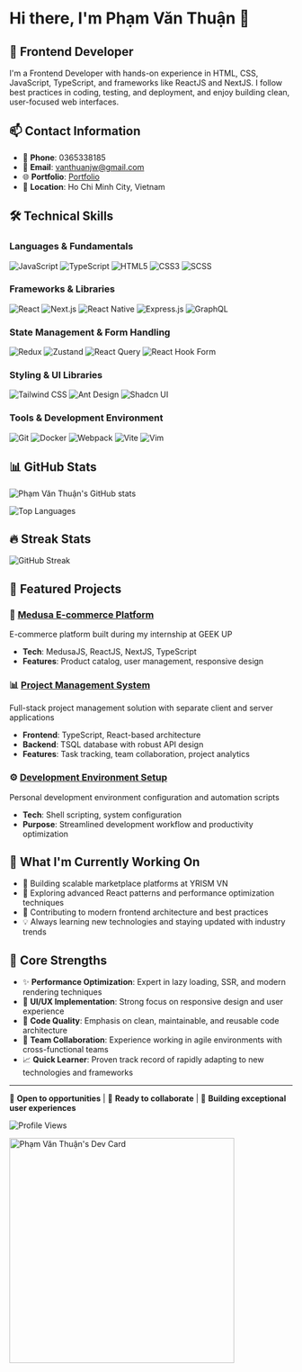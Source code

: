 # Hi there, I'm Phạm Văn Thuận 👋

## 🚀 Frontend Developer

I'm a Frontend Developer with hands-on experience in HTML, CSS, JavaScript, TypeScript, and frameworks like ReactJS and NextJS. I follow best practices in coding, testing, and deployment, and enjoy building clean, user-focused web interfaces.

## 📫 Contact Information

- 📱 **Phone**: 0365338185
- 📧 **Email**: vanthuanjw@gmail.com
- 🌐 **Portfolio**: [Portfolio](#)
- 📍 **Location**: Ho Chi Minh City, Vietnam

## 🛠️ Technical Skills

### Languages & Fundamentals
![JavaScript](https://img.shields.io/badge/-JavaScript-F7DF1E?style=flat-square&logo=javascript&logoColor=black)
![TypeScript](https://img.shields.io/badge/-TypeScript-3178C6?style=flat-square&logo=typescript&logoColor=white)
![HTML5](https://img.shields.io/badge/-HTML5-E34F26?style=flat-square&logo=html5&logoColor=white)
![CSS3](https://img.shields.io/badge/-CSS3-1572B6?style=flat-square&logo=css3&logoColor=white)
![SCSS](https://img.shields.io/badge/-SCSS-CC6699?style=flat-square&logo=sass&logoColor=white)

### Frameworks & Libraries
![React](https://img.shields.io/badge/-React-61DAFB?style=flat-square&logo=react&logoColor=black)
![Next.js](https://img.shields.io/badge/-Next.js-000000?style=flat-square&logo=next.js&logoColor=white)
![React Native](https://img.shields.io/badge/-React%20Native-61DAFB?style=flat-square&logo=react&logoColor=black)
![Express.js](https://img.shields.io/badge/-Express.js-000000?style=flat-square&logo=express&logoColor=white)
![GraphQL](https://img.shields.io/badge/-GraphQL-E10098?style=flat-square&logo=graphql&logoColor=white)

### State Management & Form Handling
![Redux](https://img.shields.io/badge/-Redux-764ABC?style=flat-square&logo=redux&logoColor=white)
![Zustand](https://img.shields.io/badge/-Zustand-FF6B6B?style=flat-square&logo=zustand&logoColor=white)
![React Query](https://img.shields.io/badge/-React%20Query-FF4154?style=flat-square&logo=react-query&logoColor=white)
![React Hook Form](https://img.shields.io/badge/-React%20Hook%20Form-EC5990?style=flat-square&logo=reacthookform&logoColor=white)

### Styling & UI Libraries
![Tailwind CSS](https://img.shields.io/badge/-Tailwind%20CSS-38B2AC?style=flat-square&logo=tailwind-css&logoColor=white)
![Ant Design](https://img.shields.io/badge/-Ant%20Design-0170FE?style=flat-square&logo=ant-design&logoColor=white)
![Shadcn UI](https://img.shields.io/badge/-Shadcn%20UI-000000?style=flat-square&logo=shadcnui&logoColor=white)

### Tools & Development Environment
![Git](https://img.shields.io/badge/-Git-F05032?style=flat-square&logo=git&logoColor=white)
![Docker](https://img.shields.io/badge/-Docker-2496ED?style=flat-square&logo=docker&logoColor=white)
![Webpack](https://img.shields.io/badge/-Webpack-8DD6F9?style=flat-square&logo=webpack&logoColor=black)
![Vite](https://img.shields.io/badge/-Vite-646CFF?style=flat-square&logo=vite&logoColor=white)
![Vim](https://img.shields.io/badge/-Vim-019733?style=flat-square&logo=vim&logoColor=white)

## 📊 GitHub Stats

![Phạm Văn Thuận's GitHub stats](https://github-readme-stats.vercel.app/api?username=ginn1111&show_icons=true&theme=radical)

![Top Languages](https://github-readme-stats.vercel.app/api/top-langs/?username=ginn1111&layout=compact&theme=radical)

## 🔥 Streak Stats

![GitHub Streak](https://github-readme-streak-stats.herokuapp.com/?user=ginn1111&theme=radical)

## 📌 Featured Projects

### 🛒 [Medusa E-commerce Platform](https://github.com/ginn1111/medusa-storefront)
E-commerce platform built during my internship at GEEK UP
- **Tech**: MedusaJS, ReactJS, NextJS, TypeScript
- **Features**: Product catalog, user management, responsive design

### 📊 [Project Management System](https://github.com/ginn1111/project-management-client)
Full-stack project management solution with separate client and server applications
- **Frontend**: TypeScript, React-based architecture
- **Backend**: TSQL database with robust API design
- **Features**: Task tracking, team collaboration, project analytics

### ⚙️ [Development Environment Setup](https://github.com/ginn1111/d0t_file)
Personal development environment configuration and automation scripts
- **Tech**: Shell scripting, system configuration
- **Purpose**: Streamlined development workflow and productivity optimization

## 🌱 What I'm Currently Working On

- 🔭 Building scalable marketplace platforms at YRISM VN
- 🌟 Exploring advanced React patterns and performance optimization techniques
- 🚀 Contributing to modern frontend architecture and best practices
- 💡 Always learning new technologies and staying updated with industry trends

## 💪 Core Strengths

- ✨ **Performance Optimization**: Expert in lazy loading, SSR, and modern rendering techniques
- 🎨 **UI/UX Implementation**: Strong focus on responsive design and user experience
- 🔧 **Code Quality**: Emphasis on clean, maintainable, and reusable code architecture
- 🤝 **Team Collaboration**: Experience working in agile environments with cross-functional teams
- 📈 **Quick Learner**: Proven track record of rapidly adapting to new technologies and frameworks

---

💼 **Open to opportunities** | 🤝 **Ready to collaborate** | 🚀 **Building exceptional user experiences**

![Profile Views](https://komarev.com/ghpvc/?username=ginn1111&color=blueviolet&style=flat-square)


<a href="https://app.daily.dev/ginn"><img src="https://api.daily.dev/devcards/2d0522d6e10542f39149d3ed8cb41543.png?r=sr3" width="400" alt="Phạm Văn Thuận's Dev Card"/></a>
